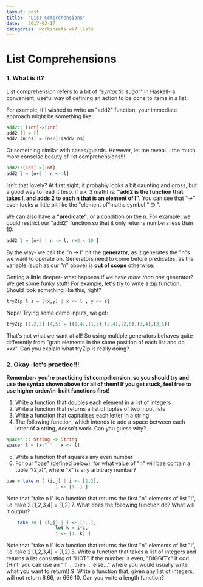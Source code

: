 ```yaml
---
layout: post
title:  "List Comprehensions"
date:   2017-03-17
categories: worksheets wk7 lists
---
```

# List Comprehensions
### 1. What is it?
List comprehension refers to a bit of *"syntactic sugar"* in Haskell- a convenient, useful way of defining an action to be done to items in a list.

For example, if I wished to write an "add2" function, your immediate approach might be something like:
```haskell
add2:: [Int]->[Int]
add2 [] = []
add2 (n:ns) = (n+2):(add2 ns)
```
Or something similar with cases/guards. However, let me reveal... the much more conscise beauty of list comprehensions!!!
```Haskell
add2::[Int]->[Int]
add2 l = [n+2 | n <- l]
```
Isn't that lovely? At first sight, it probably looks a bit daunting and gross, but a good way to read it (esp. if u < 3 math) is: __"add2 is the function that takes l, and adds 2 to each n that is an element of l"__. You can see that "->" even looks a little bit like the "element of"maths symbol " ∋ ".

We can also have a __"predicate"__, or a condition on the n. For example, we could restrict our "add2" function so that it only returns numbers less than 10:
```Haskell
add2 l = [n+2 | n -> l, n+2 < 10 ]
```
By the way- we call the "n -> l" bit the __generator__, as it generates the "n"s we want to operate on. Generators need to come before predicates, as the variable (such as our "n" above) is __out of scope__ otherwise.

Getting a little deeper- what happens if we have *more than one* generator?
We get some funky stuff! For example, let's try to write a zip function. Should look something like this, right?

```Haskell
tryZip l s = [(x,y) | x <- l , y <- s]
```
Nope! Trying some demo inputs, we get:
```Haskell
tryZip [1,2,3] [4,5] = [(1,4),(1,5),(2,4),(2,5),(3,4),(3,5)]
```
That's not what we want at all! So using multiple generators behaves quite differently from "grab elements in the same position of each list and do xxx".
Can you explain what tryZip is really doing? 
### 2. Okay- let's practice!!!
__Remember- you're practicing list comprhension, so you should try and use the syntax shown above for all of them! If you get stuck, feel free to use higher order/in-built functions first!__ 
1. Write a function that doubles each element in a list of integers
2. Write a function that returns a list of tuples of two input lists
3. Write a function that capitalises each letter in a string
4. The following function, which intends to add a space between each letter of a string, doesn't work. Can you guess why?
```Haskell
spacer :: String -> String                  
spacer l = [x:" " | x <- l]
```
5. Write a function that squares any even number
6. For our "bae" (defined below), for what value of "n" will bae contain a tuple "(2,x)", where "x" is any arbitrary number?
```Haskell
bae = take n [ (i,j) | i <- [1,2], 
                  j <- [1..] ]
```

Note that "take n l" is a function that returns the first "n" elements of list "l",
i.e. take 2 [1,2,3,4] = [1,2]
7. What does the following function do? What will it output?
 
```Haskell
    take 10 [ (i,j) | i <- [1..], 
                  let k = i*i, 
                  j <- [1..k] ]
```
Note that "take n l" is a function that returns the first "n" elements of list "l",
i.e. take 2 [1,2,3,4] = [1,2]
8. Write a function that takes a list of integers and returns a list consisting of "HOT" if the number is even, "DIGGITY" if odd.
(Hint: you can use an "if ... then ... else..." where you would usually write what you want to return!)
9. Write a function that, given any list of integers, will not return 6,66, or 666
10. Can you write a length function?


